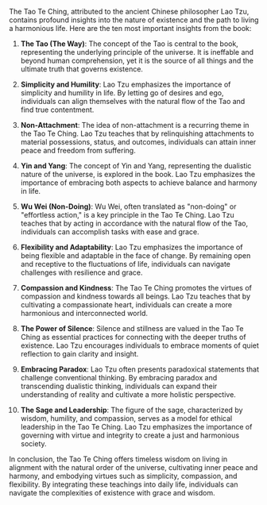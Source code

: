 The Tao Te Ching, attributed to the ancient Chinese philosopher Lao Tzu, contains profound insights into the nature of existence and the path to living a harmonious life. Here are the ten most important insights from the book:

1. **The Tao (The Way)**: The concept of the Tao is central to the book, representing the underlying principle of the universe. It is ineffable and beyond human comprehension, yet it is the source of all things and the ultimate truth that governs existence.

2. **Simplicity and Humility**: Lao Tzu emphasizes the importance of simplicity and humility in life. By letting go of desires and ego, individuals can align themselves with the natural flow of the Tao and find true contentment.

3. **Non-Attachment**: The idea of non-attachment is a recurring theme in the Tao Te Ching. Lao Tzu teaches that by relinquishing attachments to material possessions, status, and outcomes, individuals can attain inner peace and freedom from suffering.

4. **Yin and Yang**: The concept of Yin and Yang, representing the dualistic nature of the universe, is explored in the book. Lao Tzu emphasizes the importance of embracing both aspects to achieve balance and harmony in life.

5. **Wu Wei (Non-Doing)**: Wu Wei, often translated as "non-doing" or "effortless action," is a key principle in the Tao Te Ching. Lao Tzu teaches that by acting in accordance with the natural flow of the Tao, individuals can accomplish tasks with ease and grace.

6. **Flexibility and Adaptability**: Lao Tzu emphasizes the importance of being flexible and adaptable in the face of change. By remaining open and receptive to the fluctuations of life, individuals can navigate challenges with resilience and grace.

7. **Compassion and Kindness**: The Tao Te Ching promotes the virtues of compassion and kindness towards all beings. Lao Tzu teaches that by cultivating a compassionate heart, individuals can create a more harmonious and interconnected world.

8. **The Power of Silence**: Silence and stillness are valued in the Tao Te Ching as essential practices for connecting with the deeper truths of existence. Lao Tzu encourages individuals to embrace moments of quiet reflection to gain clarity and insight.

9. **Embracing Paradox**: Lao Tzu often presents paradoxical statements that challenge conventional thinking. By embracing paradox and transcending dualistic thinking, individuals can expand their understanding of reality and cultivate a more holistic perspective.

10. **The Sage and Leadership**: The figure of the sage, characterized by wisdom, humility, and compassion, serves as a model for ethical leadership in the Tao Te Ching. Lao Tzu emphasizes the importance of governing with virtue and integrity to create a just and harmonious society.

In conclusion, the Tao Te Ching offers timeless wisdom on living in alignment with the natural order of the universe, cultivating inner peace and harmony, and embodying virtues such as simplicity, compassion, and flexibility. By integrating these teachings into daily life, individuals can navigate the complexities of existence with grace and wisdom.